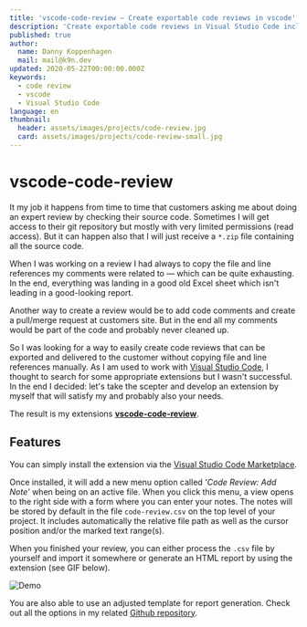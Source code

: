 ```yaml
---
title: 'vscode-code-review — Create exportable code reviews in vscode'
description: 'Create exportable code reviews in Visual Studio Code including automatic file and line references'
published: true
author:
  name: Danny Koppenhagen
  mail: mail@k9n.dev
updated: 2020-05-22T00:00:00.000Z
keywords:
  - code review
  - vscode
  - Visual Studio Code
language: en
thumbnail:
  header: assets/images/projects/code-review.jpg
  card: assets/images/projects/code-review-small.jpg
---
```


# vscode-code-review

It my job it happens from time to time that customers asking me about doing an expert review by checking their source code.
Sometimes I will get access to their git repository but mostly with very limited permissions (read access).
But it can happen also that I will just receive a `*.zip` file containing all the source code.

When I was working on a review I had always to copy the file and line references my comments were related to — which can be quite exhausting.
In the end, everything was landing in a good old Excel sheet which isn't leading in a good-looking report.

Another way to create a review would be to add code comments and create a pull/merge request at customers site.
But in the end all my comments would be part of the code and probably never cleaned up.

So I was looking for a way to easily create code reviews that can be exported and delivered to the customer without copying file and line references manually.
As I am used to work with [Visual Studio Code](https://code.visualstudio.com), I thought to search for some appropriate extensions but I wasn't successful.
In the end I decided: let's take the scepter and develop an extension by myself that will satisfy my and probably also your needs.

The result is my extensions [**vscode-code-review**](https://marketplace.visualstudio.com/items?itemName=d-koppenhagen.vscode-code-review).

## Features

You can simply install the extension via the [Visual Studio Code Marketplace](https://marketplace.visualstudio.com/items?itemName=d-koppenhagen.vscode-code-review).

Once installed, it will add a new menu option called _'Code Review: Add Note'_ when being on an active file.
When you click this menu, a view opens to the right side with a form where you can enter your notes. The notes will be stored by default in the file `code-review.csv` on the top level of your project.
It includes automatically the relative file path as well as the cursor position and/or the marked text range(s).

When you finished your review, you can either process the `.csv` file by yourself and import it somewhere or generate an HTML report by using the extension (see GIF below).

![Demo](https://raw.githubusercontent.com/d-koppenhagen/vscode-code-review/master/images/demo.gif)

You are also able to use an adjusted template for report generation.
Check out all the options in my related [Github repository](https://github.com/d-koppenhagen/vscode-code-review).
